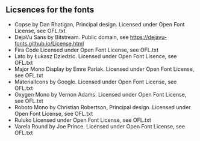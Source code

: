 ## Licsences for the fonts

* Copse by Dan Rhatigan, Principal design. Licensed under Open Font License, see OFL.txt
* DejaVu Sans by Bitstream. Public domain, see https://dejavu-fonts.github.io/License.html
* Fira Code Licensed under Open Font License, see OFL.txt
* Lato by Łukasz Dziedzic. Licensed under Open Font Lisence, see OFL.txt
* Major Mono Display by Emre Parlak. Licensed under Open Font License, see OFL.txt
* MaterialIcons by Google. Licensed under Open Font License, see OFL.txt
* Oxygen Mono by Vernon Adams. Licensed under Open Font License, see OFL.txt
* Roboto Mono by Christian Robertson, Principal design. Licensed under Open Font License, see OFL.txt
* Ruluko Licensed under Open Font License, see OFL.txt
* Varela Round by Joe Prince. Licensed under Open Font License, see OFL.txt